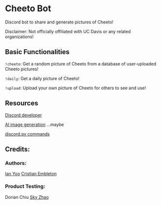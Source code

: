 # Cheeto Bot

Discord bot to share and generate pictures of Cheeto!

Disclaimer: Not officially offiliated with UC Davis or any related organizations!

## Basic Functionalities

`!cheeto`: Get a random picture of Cheeto from a database of user-uploaded Cheeto pictures!

`!daily`: Get a daily picture of Cheeto!

`!upload`: Upload your own picture of Cheeto for others to see and use!


## Resources

[Discord developer](https://discord.com/developers/applications)

[AI image generation](https://stablediffusion.gigantic.work/) ...maybe

[discord.py commands](https://discordpy.readthedocs.io/en/latest/ext/commands/commands.html)

## Credits:

### Authors:

[Ian Yoo](https://github.com/yooian)
[Cristian Embleton](https://github.com/C3viche)

### Product Testing:

Dorian Chiu
[Sky Zhao](https://github.com/skyz04)
